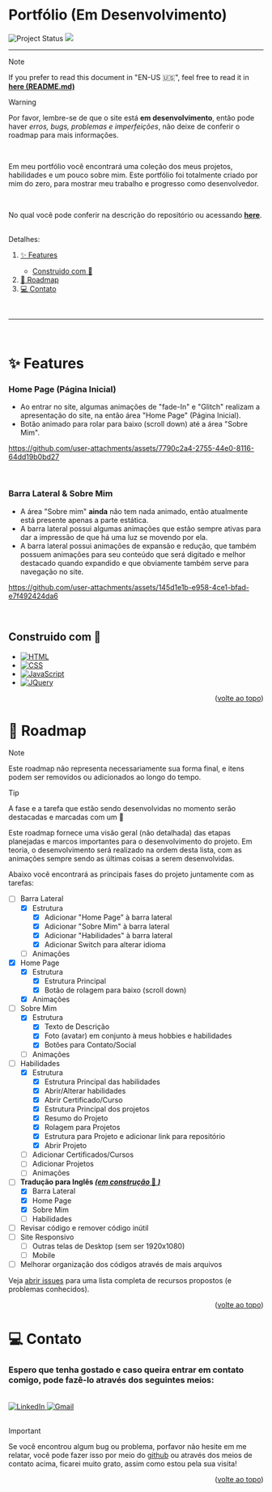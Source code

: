 <p id="top">

# Portfólio (Em Desenvolvimento)

<img src="https://img.shields.io/badge/Project%20Status-In%20Development-yellow" alt="Project Status">
<img src="https://img.shields.io/website?url=https%3A%2F%2Fpedromondek.github.io%2FPortfolio%2F"/>
<!-- <img src="https://img.shields.io/badge/Project%20Status-Finished-brightgreen" alt="Project Status"> -->
</p>

----------

> [!NOTE]
> If you prefer to read this document in "EN-US :us:", feel free to read it in **[here (README.md)](README.md)**

> [!WARNING]
> Por favor, lembre-se de que o site está **em desenvolvimento**, então pode haver *erros, bugs, problemas e imperfeições*, não deixe de conferir o roadmap para mais informações.

<br>

Em meu portfólio você encontrará uma coleção dos meus projetos, habilidades e um pouco sobre mim. Este portfólio foi totalmente criado por mim do zero, para mostrar meu trabalho e progresso como desenvolvedor.

<br>

No qual você pode conferir na descrição do repositório ou acessando <u>**[here](https://pedromondek.github.io/Portfolio/)**</u>.

<br>

<summary>Detalhes:</summary>
  <ol>
    <li><a href="#✨-Features">✨ Features</a></li>
    <ul>
        <li><a href="#Construido-com-🔨"> Construido com 🔨</a></li>
    </ul>
    <li><a href="#🚧-Roadmap">🚧 Roadmap</a></li>
    <li><a href="#💻-Contato">💻 Contato</a></li>
  </ol>

<br>

----------

<br>

# ✨ Features 

### Home Page (Página Inicial)
- Ao entrar no site, algumas animações de "fade-In" e "Glitch" realizam a apresentação do site, na então área "Home Page" (Página Inicial).
- Botão animado para rolar para baixo (scroll down) até a área "Sobre Mim".

https://github.com/user-attachments/assets/7790c2a4-2755-44e0-8116-64dd19b0bd27

<br>

### Barra Lateral & Sobre Mim
- A área "Sobre mim" **ainda** não tem nada animado, então atualmente está presente apenas a parte estática.
- A barra lateral possui algumas animações que estão sempre ativas para dar a impressão de que há uma luz se movendo por ela.
- A barra lateral possui animações de expansão e redução, que também possuem animações para seu conteúdo que será digitado e melhor destacado quando expandido e que obviamente também serve para navegação no site.

https://github.com/user-attachments/assets/145d1e1b-e958-4ce1-bfad-e7f492424da6

<br>

<!-- ### Skills Page
- 

<br> -->

## Construido com 🔨

* [![HTML][HTML.com]][HTML-url]
* [![CSS][CSS.com]][CSS-url]
* [![JavaScript][JavaScript.com]][JavaScript-url]
* [![JQuery][JQuery.com]][JQuery-url]

[HTML.com]: https://img.shields.io/badge/HTML-E34F26?style=for-the-badge&logo=html5&logoColor=white
[HTML-url]: https://www.w3schools.com/html/

[CSS.com]: https://img.shields.io/badge/CSS-1572B6?style=for-the-badge&logo=css3&logoColor=white
[CSS-url]: https://www.w3schools.com/css/

[JavaScript.com]: https://img.shields.io/badge/JavaScript-F7DF1E?style=for-the-badge&logo=javascript&logoColor=white
[JavaScript-url]: https://www.w3schools.com/js/

[JQuery.com]: https://img.shields.io/badge/jQuery-0769AD?style=for-the-badge&logo=jquery&logoColor=white
[JQuery-url]: https://jquery.com/

<p align="right">(<a href="#top">volte ao topo</a>)</p>

# 🚧 Roadmap

>[!NOTE]
> Este roadmap não representa necessariamente sua forma final, e itens podem ser removidos ou adicionados ao longo do tempo.

>[!TIP]
> A fase e a tarefa que estão sendo desenvolvidas no momento serão destacadas e marcadas com um 🚧

Este roadmap fornece uma visão geral (não detalhada) das etapas planejadas e marcos importantes para o desenvolvimento do projeto. Em teoria, o desenvolvimento será realizado na ordem desta lista, com as animações sempre sendo as últimas coisas a serem desenvolvidas.

Abaixo você encontrará as principais fases do projeto juntamente com as tarefas:

- [ ] Barra Lateral
  - [x] Estrutura
    - [x] Adicionar "Home Page" à barra lateral
    - [x] Adicionar "Sobre Mim" à barra lateral
    - [x] Adicionar "Habilidades" à barra lateral
    - [x] Adicionar Switch para alterar idioma
  - [ ] Animações
- [x] Home Page
  - [x] Estrutura
    - [x] Estrutura Principal
    - [x] Botão de rolagem para baixo (scroll down)
  - [x] Animações
- [ ] Sobre Mim
  - [x] Estrutura
    - [x] Texto de Descrição
    - [x] Foto (avatar) em conjunto à meus hobbies e habilidades
    - [x] Botões para Contato/Social
  - [ ] Animações
- [ ] Habilidades
  - [x] Estrutura
    - [x] Estrutura Principal das habilidades
    - [x] Abrir/Alterar habilidades
    - [x] Abrir Certificado/Curso
    - [x] Estrutura Principal dos projetos
    - [x] Resumo do Projeto
    - [x] Rolagem para Projetos
    - [x] Estrutura para Projeto e adicionar link para repositório
    - [x] Abrir Projeto
  - [ ] Adicionar Certificados/Cursos
  - [ ] Adicionar Projetos
  - [ ] Animações
- [ ] **Tradução para Inglês <u>*(em construção* 🚧 *)*</u>**
  - [x] Barra Lateral
  - [x] Home Page
  - [x] Sobre Mim
  - [ ] Habilidades
- [ ] Revisar código e remover código inútil
- [ ] Site Responsivo
  - [ ] Outras telas de Desktop (sem ser 1920x1080)
  - [ ] Mobile
- [ ] Melhorar organização dos códigos através de mais arquivos

Veja [abrir issues](https://github.com/pedromondek/Portfolio/issues) para uma lista completa de recursos propostos (e problemas conhecidos).

<p align="right">(<a href="#top">volte ao topo</a>)</p>

# 💻 Contato

### Espero que tenha gostado e caso queira entrar em contato comigo, pode fazê-lo através dos seguintes meios:

<br>

<a href="https://www.linkedin.com/in/pedromondek">
  <img src="https://img.shields.io/badge/LinkedIn-0077B5?style=for-the-badge&logo=linkedin&logoColor=white" alt="LinkedIn">
</a>

<a href="mailto:phmondek@gmail.com">
  <img src="https://img.shields.io/badge/Gmail-D14836?style=for-the-badge&logo=gmail&logoColor=white" alt="Gmail">
</a>

<br>

<br>

> [!IMPORTANT]
> Se você encontrou algum bug ou problema, porfavor não hesite em me relatar, você pode fazer isso por meio do [github](https://github.com/pedromondek/Portfolio/issues) ou através dos meios de contato acima, ficarei muito grato, assim como estou pela sua visita!

<p align="right">(<a href="#top">volte ao topo</a>)</p>